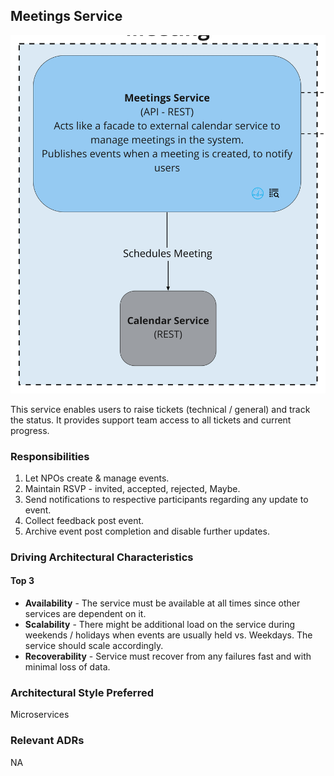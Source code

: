 ## Meetings Service
![Image](../diagrams/quanta/meeting-quanta.jpg)

This service enables users to raise tickets (technical / general) and track the status. It provides support team access to all tickets and current progress.

### Responsibilities
1. Let NPOs create & manage events.
2. Maintain RSVP - invited, accepted, rejected, Maybe.
3. Send notifications to respective participants regarding any update to event.
4. Collect feedback post event.
5. Archive event post completion and disable further updates.

### Driving Architectural Characteristics

#### Top 3
* **Availability** - The service must be available at all times since other services are dependent on it.
* **Scalability** - There might be additional load on the service during weekends / holidays when events are usually held vs. Weekdays. The service should scale accordingly.
* **Recoverability** - Service must recover from any failures fast and with minimal loss of data.

### Architectural Style Preferred
Microservices

### Relevant ADRs
NA

